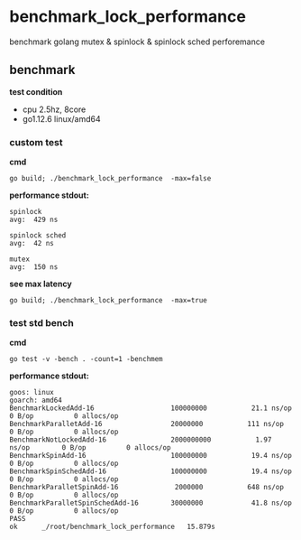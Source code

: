 # benchmark_lock_performance

benchmark golang mutex & spinlock & spinlock sched perforemance 

## benchmark

**test condition**

* cpu 2.5hz, 8core
* go1.12.6 linux/amd64

### custom test

**cmd**

```
go build; ./benchmark_lock_performance  -max=false
```

**performance stdout:**

```
spinlock
avg:  429 ns

spinlock sched
avg:  42 ns

mutex
avg:  150 ns
```

**see max latency**

```
go build; ./benchmark_lock_performance  -max=true
```

### test std bench

**cmd**

```
go test -v -bench . -count=1 -benchmem
```

**performance stdout:**

```
goos: linux
goarch: amd64
BenchmarkLockedAdd-16               	100000000	        21.1 ns/op	       0 B/op	       0 allocs/op
BenchmarkParalletAdd-16             	20000000	       111 ns/op	       0 B/op	       0 allocs/op
BenchmarkNotLockedAdd-16            	2000000000	         1.97 ns/op	       0 B/op	       0 allocs/op
BenchmarkSpinAdd-16                 	100000000	        19.4 ns/op	       0 B/op	       0 allocs/op
BenchmarkSpinSchedAdd-16            	100000000	        19.4 ns/op	       0 B/op	       0 allocs/op
BenchmarkParalletSpinAdd-16         	 2000000	       648 ns/op	       0 B/op	       0 allocs/op
BenchmarkParalletSpinSchedAdd-16    	30000000	        41.8 ns/op	       0 B/op	       0 allocs/op
PASS
ok  	_/root/benchmark_lock_performance	15.879s
```